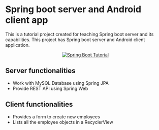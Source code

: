 # Spring boot server and Android client app
This is a tutorial project created for teaching Spring boot server and its capabilities. This project has Spring boot server and Android client application.

<center>
  
[![Spring Boot Tutorial](http://img.youtube.com/vi/ev3-y9G8N70/0.jpg)](https://www.youtube.com/watch?v=ev3-y9G8N70&list=PLhs1urmduZ2_jNSEfOMTDojkvxMjgWzmd "Project Introduction - Chapter #1")

</center>
  
## Server functionalities ##
 - Work with MySQL Database using Spring JPA
 - Provide REST API using Spring Web

## Client functionalities ##
 - Provides a form to create new employees
 - Lists all the employee objects in a RecyclerView
